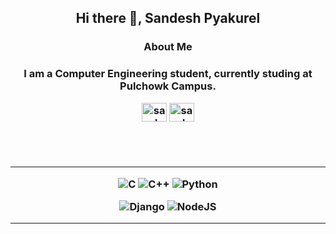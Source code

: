 <h2 align="center">Hi there 👋, Sandesh Pyakurel</h2>
<h3 align="center">About Me<h3>
<p align="center">I am a Computer Engineering student, currently studing at Pulchowk Campus.</p>

<p align="center">
    <a href="https://linkedin.com/in/sandesh-pyakurel-714394154" target="blank">
        <img
        align="center"
        src="https://raw.githubusercontent.com/rahuldkjain/github-profile-readme-generator/master/src/images/icons/Social/linked-in-alt.svg"
        alt="sandesh-pyakurel-714394154"
        height="30"
        width="40"
    /></a>
      <a href="https://github.com/Sandesh-Pyakurel" target="blank">
    <img
        align="center"
        src="https://raw.githubusercontent.com/rahuldkjain/github-profile-readme-generator/master/src/images/icons/Social/github.svg"
        alt="sandeshpyakurel"
        height="30"
        width="40"
    /></a>
 </p>

<br />
<br />
<hr>
<p align="center">
<img
    src="https://img.shields.io/badge/c-%2300599C.svg?style=for-the-badge&amp;logo=c&amp;logoColor=white"
    alt="C"
/>
<img
    src="https://img.shields.io/badge/c++-%2300599C.svg?style=for-the-badge&amp;logo=c%2B%2B&amp;logoColor=white"
    alt="C++"
/>
<img
    src="https://img.shields.io/badge/python-3670A0?style=for-the-badge&amp;logo=python&amp;logoColor=ffdd54"
    alt="Python"
/>
</p>

<p align="center">
<img
    src="https://img.shields.io/badge/django-%23092E20.svg?style=for-the-badge&amp;logo=django&amp;logoColor=white"
    alt="Django"
/>
<img
    src="https://img.shields.io/badge/sql-6DA55F?style=for-the-badge&amp;logo=node.js&amp;logoColor=white"
    alt="NodeJS"
/>
</p>
<hr>
<br/>
<br/>

